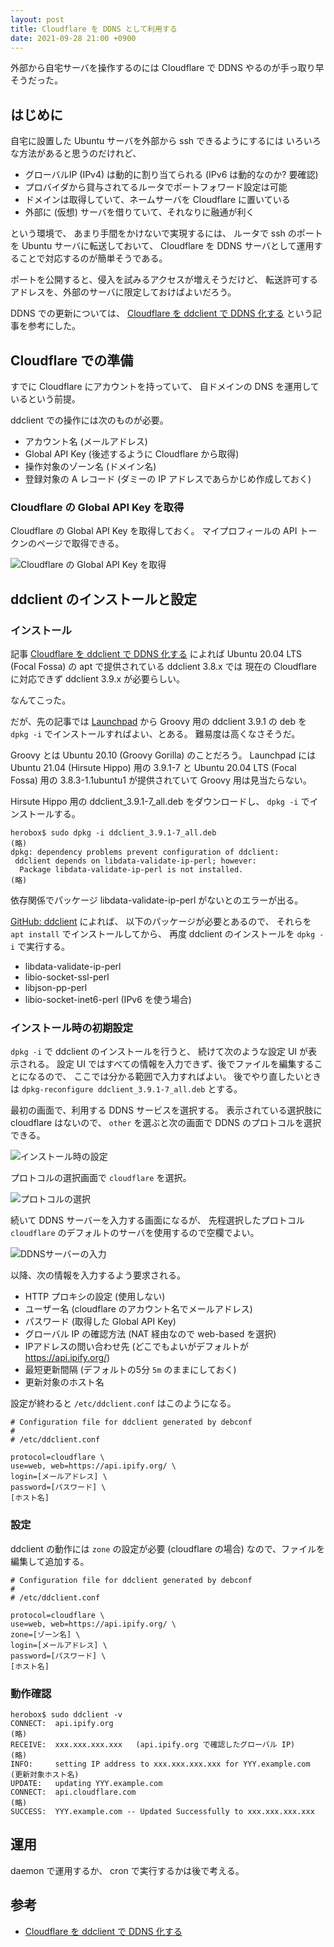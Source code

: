```yaml
---
layout: post
title: Cloudflare を DDNS として利用する
date: 2021-09-28 21:00 +0900
---
```

外部から自宅サーバを操作するのには
Cloudflare で DDNS やるのが手っ取り早そうだった。

## はじめに

自宅に設置した Ubuntu サーバを外部から ssh できるようにするには
いろいろな方法があると思うのだけれど、

+ グローバルIP (IPv4) は動的に割り当てられる (IPv6 は動的なのか? 要確認)
+ プロバイダから貸与されてるルータでポートフォワード設定は可能
+ ドメインは取得していて、ネームサーバを Cloudflare に置いている
+ 外部に (仮想) サーバを借りていて、それなりに融通が利く

という環境で、
あまり手間をかけないで実現するには、
ルータで ssh のポートを Ubuntu サーバに転送しておいて、
Cloudflare を DDNS サーバとして運用することで対応するのが簡単そうである。

ポートを公開すると、侵入を試みるアクセスが増えそうだけど、
転送許可するアドレスを、外部のサーバに限定しておけばよいだろう。

DDNS での更新については、
[Cloudflare を ddclient で DDNS 化する](https://zenn.dev/akaregi/articles/4a0db32a4d40a7)
という記事を参考にした。

## Cloudflare での準備

すでに Cloudflare にアカウントを持っていて、
自ドメインの DNS を運用しているという前提。

ddclient での操作には次のものが必要。

+ アカウント名 (メールアドレス)
+ Global API Key (後述するように Cloudflare から取得)
+ 操作対象のゾーン名 (ドメイン名)
+ 登録対象の A レコード (ダミーの IP アドレスであらかじめ作成しておく)


### Cloudflare の Global API Key を取得

Cloudflare の Global API Key を取得しておく。
マイプロフィールの API トークンのページで取得できる。

![Cloudflare の Global API Key を取得](/images/2021-09-23-ddclient-cloudflare-apikey.png)

## ddclient のインストールと設定

### インストール

記事
[Cloudflare を ddclient で DDNS 化する](https://zenn.dev/akaregi/articles/4a0db32a4d40a7)
によれば
Ubuntu 20.04 LTS (Focal Fossa) の apt で提供されている ddclient 3.8.x では
現在の Cloudflare に対応できず ddclient 3.9.x が必要らしい。

なんてこった。

だが、先の記事では
[Launchpad](https://launchpad.net/ubuntu/+source/ddclient)
から
Groovy 用の ddclient 3.9.1 の deb を `dpkg -i` でインストールすればよい、とある。
難易度は高くなさそうだ。

Groovy とは Ubuntu 20.10 (Groovy Gorilla) のことだろう。
Launchpad には Ubuntu 21.04 (Hirsute Hippo) 用の 3.9.1-7 と
Ubuntu 20.04 LTS (Focal Fossa) 用の 3.8.3-1.1ubuntu1 が提供されていて
Groovy 用は見当たらない。

Hirsute Hippo 用の
ddclient_3.9.1-7_all.deb
をダウンロードし、
`dpkg -i`
でインストールする。


```
herobox$ sudo dpkg -i ddclient_3.9.1-7_all.deb
(略)
dpkg: dependency problems prevent configuration of ddclient:
 ddclient depends on libdata-validate-ip-perl; however:
  Package libdata-validate-ip-perl is not installed.
(略)
```

依存関係でパッケージ
libdata-validate-ip-perl
がないとのエラーが出る。

[GitHub: ddclient](https://github.com/ddclient/ddclient#ubuntu-style-rc-files-and-daemon-mode)
によれば、
以下のパッケージが必要とあるので、
それらを `apt install` でインストールしてから、
再度 ddclient のインストールを `dpkg -i` で実行する。

+ libdata-validate-ip-perl
+ libio-socket-ssl-perl
+ libjson-pp-perl
+ libio-socket-inet6-perl (IPv6 を使う場合)


### インストール時の初期設定

`dpkg -i` で ddclient のインストールを行うと、
続けて次のような設定 UI が表示される。
設定 UI ではすべての情報を入力できず、後でファイルを編集することになるので、
ここでは分かる範囲で入力すればよい。
後でやり直したいときは `dpkg-reconfigure ddclient_3.9.1-7_all.deb` とする。

最初の画面で、利用する DDNS サービスを選択する。
表示されている選択肢に cloudflare はないので、
`other`
を選ぶと次の画面で DDNS のプロトコルを選択できる。

![インストール時の設定](/images/2021-09-23-ddclient-configure.png)

プロトコルの選択画面で `cloudflare` を選択。

![プロトコルの選択](/images/2021-09-23-ddclient-configure-protocol.png)

続いて DDNS サーバーを入力する画面になるが、
先程選択したプロトコル `cloudflare` のデフォルトのサーバを使用するので空欄でよい。

![DDNSサーバーの入力](/images/2021-09-23-ddclient-configure-server.png)

以降、次の情報を入力するよう要求される。

+ HTTP プロキシの設定 (使用しない)
+ ユーザー名 (cloudflare のアカウント名でメールアドレス)
+ パスワード (取得した Global API Key)
+ グローバル IP の確認方法 (NAT 経由なので web-based を選択)
+ IPアドレスの問い合わせ先 (どこでもよいがデフォルトが https://api.ipify.org/)
+ 最短更新間隔 (デフォルトの5分 `5m` のままにしておく)
+ 更新対象のホスト名

設定が終わると
`/etc/ddclient.conf`
はこのようになる。

```
# Configuration file for ddclient generated by debconf
#
# /etc/ddclient.conf

protocol=cloudflare \
use=web, web=https://api.ipify.org/ \
login=[メールアドレス] \
password=[パスワード] \
[ホスト名]
```

### 設定

ddclient の動作には `zone` の設定が必要
(cloudflare の場合)
なので、ファイルを編集して追加する。 

```
# Configuration file for ddclient generated by debconf
#
# /etc/ddclient.conf

protocol=cloudflare \
use=web, web=https://api.ipify.org/ \
zone=[ゾーン名] \
login=[メールアドレス] \
password=[パスワード] \
[ホスト名]
```

### 動作確認

```
herobox$ sudo ddclient -v
CONNECT:  api.ipify.org
(略)
RECEIVE:  xxx.xxx.xxx.xxx   (api.ipify.org で確認したグローバル IP)
(略)
INFO:     setting IP address to xxx.xxx.xxx.xxx for YYY.example.com (更新対象ホスト名)
UPDATE:   updating YYY.example.com
CONNECT:  api.cloudflare.com
(略)
SUCCESS:  YYY.example.com -- Updated Successfully to xxx.xxx.xxx.xxx
```

## 運用

daemon で運用するか、
cron で実行するかは後で考える。

## 参考

+ [Cloudflare を ddclient で DDNS 化する](https://zenn.dev/akaregi/articles/4a0db32a4d40a7)

